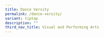 ```yaml
---
title: Dance Versity
permalink: /dance-versity/
variant: tiptap
description: ""
third_nav_title: Visual and Performing Arts
---
```


